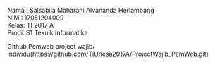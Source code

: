 Nama : Salsabila Maharani Alvananda Herlambang
<br>
NIM  : 17051204009 
<br>
Kelas: TI 2017 A 
<br>
Prodi: S1 Teknik Informatika
<br>

Github Pemweb project wajib/ individu(https://github.com/TiUnesa2017A/ProjectWajib_PemWeb.git)
